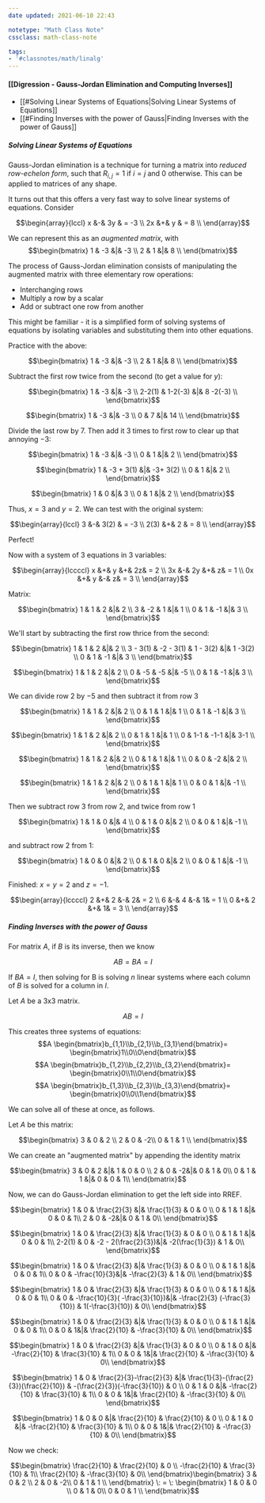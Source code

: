 ```yaml
---
date updated: 2021-06-10 22:43

notetype: "Math Class Note"
cssclass: math-class-note

tags:
- '#classnotes/math/linalg'
---
```


#### [[Digression - Gauss-Jordan Elimination and Computing Inverses]]

- [[#Solving Linear Systems of Equations|Solving Linear Systems of Equations]]
- [[#Finding Inverses with the power of Gauss|Finding Inverses with the power of Gauss]]

##### Solving Linear Systems of Equations

Gauss-Jordan elimination is a technique for turning a matrix into _reduced row-echelon form_, such that $R_{i,j} = 1$ if $i=j$ and $0$ otherwise. This can be applied to matrices of any shape. 

It turns out that this offers a very fast way to solve linear systems of equations. Consider 

$$\begin{array}{lccl} 
x &-& 3y & = -3 \\   
2x &+& y & = 8 \\  
\end{array}$$

We can represent this as an _augmented matrix_, with 
$$\begin{bmatrix}
1 & -3 &|& -3 \\   
2 & 1  &|&   8 \\  
\end{bmatrix}$$

The process of Gauss-Jordan elimination consists of manipulating  the augmented matrix with three elementary row operations: 
- Interchanging rows
- Multiply a row by a scalar
- Add or subtract one row from another

This might be familiar - it is a simplified form of solving systems of equations by isolating variables and substituting them into other equations. 

Practice with the above:

$$\begin{bmatrix}
1 & -3 &|& -3 \\   
2 & 1  &|&   8 \\  
\end{bmatrix}$$

Subtract  the first row twice from the second (to get a value for $y$):

$$\begin{bmatrix}
1 & -3 &|& -3 \\   
2-2(1) & 1-2(-3)  &|&   8 -2(-3) \\  
\end{bmatrix}$$

$$\begin{bmatrix}
1 & -3 &|& -3 \\   
0 & 7  &|&   14 \\  
\end{bmatrix}$$

Divide the last row by $7$. Then add it $3$ times to first row to clear up that annoying $-3$:

$$\begin{bmatrix}
1 & -3 &|& -3 \\   
0 & 1  &|&   2 \\  
\end{bmatrix}$$

$$\begin{bmatrix}
1 & -3 + 3(1) &|& -3+ 3(2) \\   
0 & 1  &|&   2 \\  
\end{bmatrix}$$


$$\begin{bmatrix}
1 & 0 &|& 3 \\   
0 & 1  &|&   2 \\  
\end{bmatrix}$$

Thus, $x = 3$ and $y = 2$. We can test with the original system:

$$\begin{array}{lccl} 
3 &-& 3(2) & = -3 \\   
2(3) &+& 2 & = 8 \\  
\end{array}$$

Perfect!

Now with a system of 3 equations in 3 variables:

$$\begin{array}{lccccl} 
x &+& y &+& 2z& = 2 \\   
3x &-& 2y &+& z& = 1 \\   
0x &+& y &-& z& = 3 \\   
\end{array}$$

Matrix: 

$$\begin{bmatrix}
1 & 1 & 2 &|& 2 \\   
3 & -2 & 1 &|& 1 \\   
0 & 1 & -1 &|& 3 \\   
\end{bmatrix}$$

We'll start by subtracting the first row thrice from the second:


$$\begin{bmatrix}
1 & 1 & 2 &|& 2 \\   
3 - 3(1) & -2 - 3(1) & 1 - 3(2) &|& 1 -3(2) \\   
0 & 1 & -1 &|& 3 \\   
\end{bmatrix}$$


$$\begin{bmatrix}
1 & 1 & 2 &|& 2 \\   
0 & -5 & -5 &|& -5 \\   
0 & 1 & -1 &|& 3 \\   
\end{bmatrix}$$

We can divide row 2 by $-5$ and then subtract it from row 3

$$\begin{bmatrix}
1 & 1 & 2 &|& 2 \\   
0 & 1 & 1 &|& 1 \\   
0 & 1 & -1 &|& 3 \\   
\end{bmatrix}$$

$$\begin{bmatrix}
1 & 1 & 2 &|& 2 \\   
0 & 1 & 1 &|& 1 \\   
0 & 1-1 & -1-1 &|& 3-1 \\   
\end{bmatrix}$$

$$\begin{bmatrix}
1 & 1 & 2 &|& 2 \\   
0 & 1 & 1 &|& 1 \\   
0 & 0 & -2 &|& 2 \\   
\end{bmatrix}$$

$$\begin{bmatrix}
1 & 1 & 2 &|& 2 \\   
0 & 1 & 1 &|& 1 \\   
0 & 0 & 1 &|& -1 \\   
\end{bmatrix}$$

Then we subtract row 3 from row 2, and twice from row 1


$$\begin{bmatrix}
1 & 1 & 0 &|& 4 \\   
0 & 1 & 0 &|& 2 \\   
0 & 0 & 1 &|& -1 \\   
\end{bmatrix}$$

and subtract row 2 from 1:

$$\begin{bmatrix}
1 & 0 & 0 &|& 2 \\   
0 & 1 & 0 &|& 2 \\   
0 & 0 & 1 &|& -1 \\   
\end{bmatrix}$$

Finished: $x = y = 2$ and $z = -1$. 

$$\begin{array}{lccccl} 
2 &+& 2 &-& 2& = 2 \\   
6 &-& 4 &-& 1& = 1 \\   
0 &+& 2 &+& 1& = 3 \\   
\end{array}$$

##### Finding Inverses with the power of Gauss

For matrix $A$, if $B$ is its inverse, then we know 

$$AB = BA = I$$

If $BA = I$, then solving for B is solving $n$ linear systems where each column of $B$ is solved for a column in $I$. 

Let $A$ be a 3x3 matrix. 


$$AB = I$$

This creates three systems of equations:
$$A \begin{bmatrix}b_{1,1}\\b_{2,1}\\b_{3,1}\end{bmatrix}= \begin{bmatrix}1\\0\\0\end{bmatrix}$$
$$A \begin{bmatrix}b_{1,2}\\b_{2,2}\\b_{3,2}\end{bmatrix}= \begin{bmatrix}0\\1\\0\end{bmatrix}$$
$$A \begin{bmatrix}b_{1,3}\\b_{2,3}\\b_{3,3}\end{bmatrix}= \begin{bmatrix}0\\0\\1\end{bmatrix}$$

We can solve all of these at once,  as follows. 

Let $A$ be this matrix:


$$\begin{bmatrix}
3 & 0 & 2 \\   
2 & 0 & -2\\   
0 & 1 & 1  \\   
\end{bmatrix}$$

We can create an "augmented matrix" by appending the identity matrix


$$\begin{bmatrix}
3 & 0 & 2 &|& 1 & 0 & 0 \\   
2 & 0 & -2&|& 0 & 1 & 0\\   
0 & 1 & 1 &|& 0 & 0 & 1\\   
\end{bmatrix}$$

Now, we can do Gauss-Jordan elimination to get the left side into RREF. 

$$\begin{bmatrix}
1 & 0 & \frac{2}{3} &|& \frac{1}{3} & 0 & 0 \\   
0 & 1 & 1 &|& 0 & 0 & 1\\   
2 & 0 & -2&|& 0 & 1 & 0\\   
\end{bmatrix}$$

$$\begin{bmatrix}
1 & 0 & \frac{2}{3} &|& \frac{1}{3} & 0 & 0 \\   
0 & 1 & 1 &|& 0 & 0 & 1\\   
2-2(1) & 0 & -2 - 2(\frac{2}{3})&|& -2(\frac{1}{3}) & 1 & 0\\   
\end{bmatrix}$$


$$\begin{bmatrix}
1 & 0 & \frac{2}{3} &|& \frac{1}{3} & 0 & 0 \\   
0 & 1 & 1 &|& 0 & 0 & 1\\   
0 & 0 & -\frac{10}{3}&|& -\frac{2}{3} & 1 & 0\\   
\end{bmatrix}$$

$$\begin{bmatrix}
1 & 0 & \frac{2}{3} &|& \frac{1}{3} & 0 & 0 \\   
0 & 1 & 1 &|& 0 & 0 & 1\\   
0 & 0 & -\frac{10}{3}( -\frac{3}{10})&|& -\frac{2}{3} (-\frac{3}{10}) & 1(-\frac{3}{10}) & 0\\   
\end{bmatrix}$$

$$\begin{bmatrix}
1 & 0 & \frac{2}{3} &|& \frac{1}{3} & 0 & 0 \\   
0 & 1 & 1 &|& 0 & 0 & 1\\   
0 & 0 & 1&|& \frac{2}{10} & -\frac{3}{10} & 0\\   
\end{bmatrix}$$


$$\begin{bmatrix}
1 & 0 & \frac{2}{3} &|& \frac{1}{3} & 0 & 0 \\   
0 & 1 & 0 &|& -\frac{2}{10} & \frac{3}{10} & 1\\   
0 & 0 & 1&|& \frac{2}{10} & -\frac{3}{10} & 0\\   
\end{bmatrix}$$

$$\begin{bmatrix}
1 & 0 & \frac{2}{3}-\frac{2}{3} &|& \frac{1}{3}-(\frac{2}{3})(\frac{2}{10}) & -(\frac{2}{3})(-\frac{3}{10}) & 0 \\   
0 & 1 & 0 &|& -\frac{2}{10} & \frac{3}{10} & 1\\   
0 & 0 & 1&|& \frac{2}{10} & -\frac{3}{10} & 0\\   
\end{bmatrix}$$


$$\begin{bmatrix}
1 & 0 & 0 &|& \frac{2}{10} & \frac{2}{10} & 0 \\   
0 & 1 & 0 &|& -\frac{2}{10} & \frac{3}{10} & 1\\   
0 & 0 & 1&|& \frac{2}{10} & -\frac{3}{10} & 0\\   
\end{bmatrix}$$

Now we check:


$$\begin{bmatrix}
\frac{2}{10} & \frac{2}{10} & 0 \\   
-\frac{2}{10} & \frac{3}{10} & 1\\   
\frac{2}{10} & -\frac{3}{10} & 0\\   
\end{bmatrix}\begin{bmatrix}
3 & 0 & 2 \\   
2 & 0 & -2\\   
0 & 1 & 1  \\   
\end{bmatrix} \: = \: \begin{bmatrix}
1 & 0 & 0 \\   
0 & 1 & 0\\   
0 & 0 & 1  \\   
\end{bmatrix}$$
